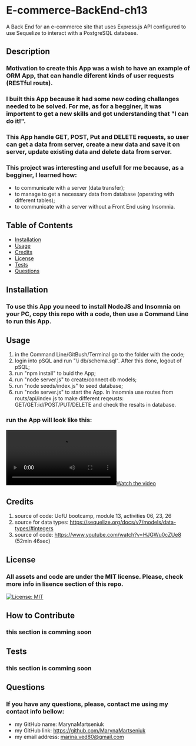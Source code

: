 # E-commerce-BackEnd-ch13
A Back End for an e-commerce site that uses Express.js API configured to use Sequelize to interact with a PostgreSQL database.

## Description
### Motivation to create this App was a wish to have an example of ORM App, that can handle diferent kinds of user requests (RESTful routs).
### I built this App because it had some new coding challanges needed to be solved. For me, as for a begginer, it was importent to get a new skills and got understanding that "I can do it!".
### This App handle GET, POST, Put and DELETE requests, so user can get a data from server, create a new data and save it on server, update existing data and delete data from server.
### This project was interesting and usefull for me because, as a begginer, I learned how:
- to communicate with a server (data transfer); 
- to manage to get a necessary data from database (operating with different tables); 
- to communicate with a server without a Front End using Insomnia.

## Table of Contents

- [Installation](#installation)
- [Usage](#usage)
- [Credits](#credits)
- [License](#license)
- [Tests](#tests)
- [Questions](#questions)

## Installation
### To use this App you need to install NodeJS and Insomnia on your PC, copy this repo with a code, then use a Command Line to run this App. 

## Usage
1. in the Command Line/GitBush/Terminal go to the folder with the code;
2. login into pSQL and run "\i db/schema.sql". After this done, logout of pSQL;
3. run "npm install" to buid the App;
4. run "node server.js" to create/connect db models;
5. run "node seeds/index.js" to seed database;
6. run "node server.js" to start the App. In Insomnia use routes from routs/api/index.js to make different reqeusts: GET/GET:id/POST/PUT/DELETE and check the resalts in database.

### run the App will look like this:
[![Watch the video](https://github.com/MarynaMartseniuk/E-commerce-BackEnd-ch13/blob/main/assets/video/challenge13.mp4)](https://github.com/MarynaMartseniuk/E-commerce-BackEnd-ch13/blob/main/assets/video/challenge13.mp4)



## Credits
1. source of code: UofU bootcamp, module 13, activities 06, 23, 26
2. source for data types: https://sequelize.org/docs/v7/models/data-types/#integers
3. source of code: https://www.youtube.com/watch?v=HJGWu0cZUe8 (52min 46sec)

## License
### All assets and code are under the MIT license. Please, check more info in lisence section of this repo.
[![License: MIT](https://img.shields.io/badge/License-MIT-yellow.svg)](https://opensource.org/licenses/MIT)

## How to Contribute
### this section is comming soon

## Tests
### this section is comming soon

## Questions
### If you have any questions, please, contact me using my contact info bellow:
- my GitHub name: MarynaMartseniuk
- my GitHub link: https://github.com/MarynaMartseniuk
- my email address: marina.ved80@gmail.com
